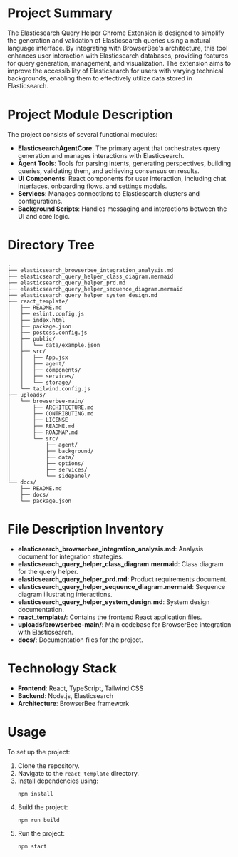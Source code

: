 # Project Summary
The Elasticsearch Query Helper Chrome Extension is designed to simplify the generation and validation of Elasticsearch queries using a natural language interface. By integrating with BrowserBee's architecture, this tool enhances user interaction with Elasticsearch databases, providing features for query generation, management, and visualization. The extension aims to improve the accessibility of Elasticsearch for users with varying technical backgrounds, enabling them to effectively utilize data stored in Elasticsearch.

# Project Module Description
The project consists of several functional modules:
- **ElasticsearchAgentCore**: The primary agent that orchestrates query generation and manages interactions with Elasticsearch.
- **Agent Tools**: Tools for parsing intents, generating perspectives, building queries, validating them, and achieving consensus on results.
- **UI Components**: React components for user interaction, including chat interfaces, onboarding flows, and settings modals.
- **Services**: Manages connections to Elasticsearch clusters and configurations.
- **Background Scripts**: Handles messaging and interactions between the UI and core logic.

# Directory Tree
```
.
├── elasticsearch_browserbee_integration_analysis.md
├── elasticsearch_query_helper_class_diagram.mermaid
├── elasticsearch_query_helper_prd.md
├── elasticsearch_query_helper_sequence_diagram.mermaid
├── elasticsearch_query_helper_system_design.md
├── react_template/
│   ├── README.md
│   ├── eslint.config.js
│   ├── index.html
│   ├── package.json
│   ├── postcss.config.js
│   ├── public/
│   │   └── data/example.json
│   ├── src/
│   │   ├── App.jsx
│   │   ├── agent/
│   │   ├── components/
│   │   ├── services/
│   │   └── storage/
│   └── tailwind.config.js
├── uploads/
│   └── browserbee-main/
│       ├── ARCHITECTURE.md
│       ├── CONTRIBUTING.md
│       ├── LICENSE
│       ├── README.md
│       ├── ROADMAP.md
│       └── src/
│           ├── agent/
│           ├── background/
│           ├── data/
│           ├── options/
│           ├── services/
│           └── sidepanel/
└── docs/
    ├── README.md
    ├── docs/
    └── package.json
```

# File Description Inventory
- **elasticsearch_browserbee_integration_analysis.md**: Analysis document for integration strategies.
- **elasticsearch_query_helper_class_diagram.mermaid**: Class diagram for the query helper.
- **elasticsearch_query_helper_prd.md**: Product requirements document.
- **elasticsearch_query_helper_sequence_diagram.mermaid**: Sequence diagram illustrating interactions.
- **elasticsearch_query_helper_system_design.md**: System design documentation.
- **react_template/**: Contains the frontend React application files.
- **uploads/browserbee-main/**: Main codebase for BrowserBee integration with Elasticsearch.
- **docs/**: Documentation files for the project.

# Technology Stack
- **Frontend**: React, TypeScript, Tailwind CSS
- **Backend**: Node.js, Elasticsearch
- **Architecture**: BrowserBee framework

# Usage
To set up the project:
1. Clone the repository.
2. Navigate to the `react_template` directory.
3. Install dependencies using:
   ```
   npm install
   ```
4. Build the project:
   ```
   npm run build
   ```
5. Run the project:
   ```
   npm start
   ```
